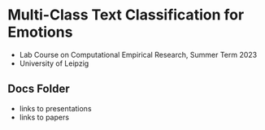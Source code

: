 # Multi-Class Text Classification for Emotions

* Lab Course on Computational Empirical Research, Summer Term 2023
* University of Leipzig

## Docs Folder

* links to presentations
* links to papers
